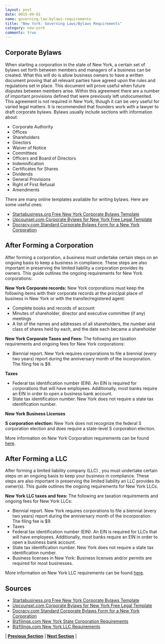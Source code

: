 ```yaml
---
layout: post
date: 0015-09-01
name: governing-law-bylaws-requirements
title: "New York: Governing Laws/Bylaws Requirements"
category: new-york
comments: true
---
```


## Corporate Bylaws
When starting a corporation in the state of New York, a certain set of bylaws set forth between members and managers of a business can be created. What this will do is allow business owners to have a written document proving that all relevant parties have agreed upon the rules and regulations set in place. This document will prove useful when future disputes between members arise. Within this agreement there are a number of important provisions defined that were previously left undocumented. This agreement is not required in New York, though it can be very useful for varied legal matters. It is recommended that founders work with a lawyer to draft corporate bylaws. Bylaws usually include sections with information about:
- Corporate Authority
- Offices
- Shareholders
- Directors 
- Waiver of Notice
- Committees 
- Officers and Board of Directors
- Indemnification
- Certificates for Shares
- Dividends 
- General Provisions
- Right of First Refusal
- Amendments 

There are many online templates available for writing bylaws. Here are some useful ones:
- [Startabusiness.org Free New York Corporate Bylaws Template](https://startabusiness.org/ny/corporation/bylaws/)
- [Upcounsel.com Corporate Bylaws for New York Free Legal Template](https://www.upcounsel.com/corporate-bylaws-new-york)
- [Docracy.com Standard Corporate Bylaws Form for a New York Corporation](https://www.docracy.com/0aj1yw4v8rf/new-york-corporate-bylaws)


## After Forming a Corporation
After forming a corporation, a business must undertake certain steps on an ongoing basis to keep a business in compliance. These steps are also important in preserving the limited liability a corporation provides its owners. This guide outlines the ongoing requirements for New York corporations:

**New York Corporate records:** New York corporations must keep the following items with their corporate records at the principal place of business in New York or with the transfer/registered agent:
- Complete books and records of account
- Minutes of shareholder, director and executive committee (if any) meetings
- A list of the names and addresses of all shareholders, the number and class of shares held by each, and the date each became a shareholder

**New York Corporate Taxes and Fees:** The following are taxation requirements and ongoing fees for New York corporations:
- Biennial report. New York requires corporations to file a biennial (every two years) report during the anniversary month of the incorporation. The filing fee is $9.

**Taxes**
- Federal tax identification number (EIN). An EIN is required for corporations that will have employees. Additionally, most banks require an EIN in order to open a business bank account.
- State tax identification number. New York does not require a state tax identification number.

**New York Business Licenses**

**S corporation election:** New York does not recognize the federal S corporation election and does require a state-level S corporation election.

More information on New York Corporation requirements can be found [here](https://www.bizfilings.com/toolkit/state-guides/new-york/ongoing-corporation-requirements).

## After Forming a LLC
After forming a limited liability company (LLC) , you must undertake certain steps on an ongoing basis to keep your business in compliance. These steps are also important in preserving the limited liability an LLC provides its owner(s). This guide outlines the ongoing requirements for New York LLCs.

**New York LLC taxes and fees:** The following are taxation requirements and ongoing fees for New York LLCs:
- Biennial report. New York requires corporations to file a biennial (every two years) report during the anniversary month of the incorporation. The filing fee is $9.
- Taxes
- Federal tax identification number (EIN). An EIN is required for LLCs that will have employees. Additionally, most banks require an EIN in order to open a business bank account.
- State tax identification number. New York does not require a state tax identification number.
- Business licenses in New York: Business licenses and/or permits are required for most businesses.

More information on New York LLC requirements can be found [here](https://www.bizfilings.com/toolkit/state-guides/new-york/ongoing-llc-requirements).

Sources
------ 
- [Startabusiness.org Free New York Corporate Bylaws Template](https://startabusiness.org/ny/corporation/bylaws/)
- [Upcounsel.com Corporate Bylaws for New York Free Legal Template](https://www.upcounsel.com/corporate-bylaws-new-york)
- [Docracy.com Standard Corporate Bylaws Form for a New York Corporation](https://www.docracy.com/0aj1yw4v8rf/new-york-corporate-bylaws)
- [Bizfilings.com New York State Corporation Requirements](https://www.bizfilings.com/toolkit/state-guides/new-york/ongoing-corporation-requirements)
-	[Bizfilings.com New York LLC Requirements](https://www.bizfilings.com/toolkit/state-guides/new-york/ongoing-llc-requirements)


| **[Previous Section](https://neo-project.github.io/global-blockchain-compliance-hub//new-york/new-york-tax-and-auditing-requirements.html)** | **[Next Section](https://neo-project.github.io/global-blockchain-compliance-hub//new-york/new-york-laws-token-sales.html )** |







